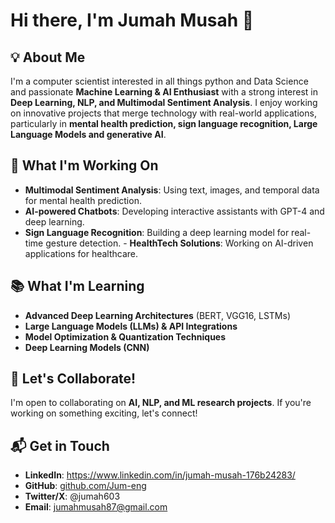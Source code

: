 # Hi there, I'm Jumah Musah 👋  

## 💡 About Me  
I'm a computer scientist interested in all things python and Data Science and passionate **Machine Learning & AI Enthusiast** with a strong interest in **Deep Learning, NLP, and Multimodal Sentiment Analysis**. I enjoy working on innovative projects that merge technology with real-world applications, particularly in **mental health prediction, sign language recognition, Large Language Models and generative AI**.  

## 🚀 What I'm Working On  
- **Multimodal Sentiment Analysis**: Using text, images, and temporal data for mental health prediction.  
- **AI-powered Chatbots**: Developing interactive assistants with GPT-4 and deep learning.  
- **Sign Language Recognition**: Building a deep learning model for real-time gesture detection. - **HealthTech Solutions**: Working on AI-driven applications for healthcare.  

## 📚 What I'm Learning  
- **Advanced Deep Learning Architectures** (BERT, VGG16, LSTMs)  
- **Large Language Models (LLMs) & API Integrations**  
- **Model Optimization & Quantization Techniques**  
- **Deep Learning Models (CNN)**  

## 🤝 Let's Collaborate!  
I'm open to collaborating on **AI, NLP, and ML research projects**. If you're working on something exciting, let's connect!  

## 📬 Get in Touch  
- **LinkedIn**: https://www.linkedin.com/in/jumah-musah-176b24283/
- **GitHub**: [github.com/Jum-eng](https://github.com/Jum-eng)  
- **Twitter/X**: @jumah603  
- **Email**: jumahmusah87@gmail.com  


